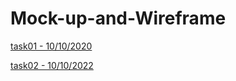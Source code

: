 # Mock-up-and-Wireframe
[task01 - 10/10/2020](https://miro.com/app/board/uXjVPPWmPkE=/?share_link_id=91954063659)

[task02 - 10/10/2022](https://miro.com/app/board/uXjVPOiVg_A=/?share_link_id=814881734816)

